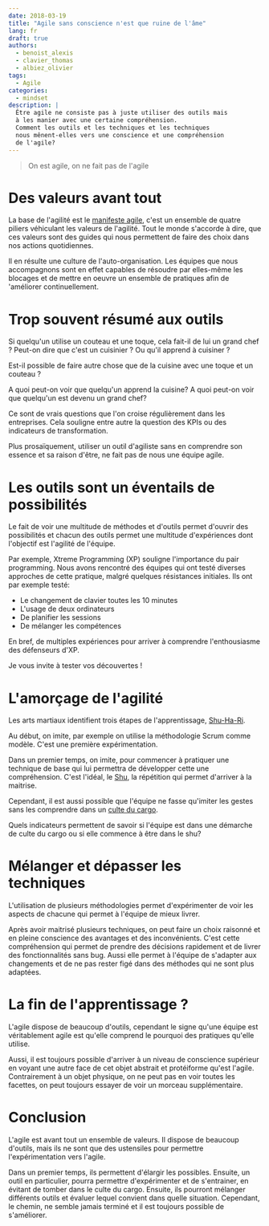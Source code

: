 ```yaml
---
date: 2018-03-19
title: "Agile sans conscience n'est que ruine de l'âme"
lang: fr
draft: true
authors:
  - benoist_alexis
  - clavier_thomas
  - albiez_olivier
tags:
  - Agile
categories:
  - mindset
description: |
  Être agile ne consiste pas à juste utiliser des outils mais
  à les manier avec une certaine compréhension.
  Comment les outils et les techniques et les techniques
  nous mênent-elles vers une conscience et une compréhension
  de l'agile?
---
```

<!-- Plan:
agile a la base => manifeste => culture != outils

agile = direction = (culture | état d'esprit) != (proccess | outil)
demonter le cargo cult => sans compréhension

se poser la question de la diff avec le shu?
mettre un lien: https://blog.operaepartners.fr/2018/02/06/il-ny-a-pas-de-majuscule-a-agile/ -->

> On est agile, on ne fait pas de l'agile

<!-- lean: outils => philo => outils  -->

# Des valeurs avant tout

La base de l'agilité est le [manifeste agile](http://agilemanifesto.org/iso/fr/manifesto.html),
c'est un ensemble de quatre piliers véhiculant les valeurs de l'agilité.
Tout le monde s'accorde à dire, que ces valeurs sont des guides
qui nous permettent de faire des choix dans nos actions quotidiennes.

Il en résulte une culture de l'auto-organisation.
Les équipes que nous accompagnons sont en effet capables de
résoudre par elles-même les blocages et de mettre en
oeuvre un ensemble de pratiques afin de 'améliorer continuellement.

# Trop souvent résumé aux outils

<!-- guillaume: pas clair  l'habit ne fait pas le moine -->
<!-- faire la synthese en une phrase -->
<!-- proverbes anecdotes ? aller chercher des arguments d'autorité plus puissants
phrases longues et conceptuelles puis phrases plus courtes, plus choc, moins lisse-->
Si quelqu'un utilise un couteau et une toque,
cela fait-il de lui un grand chef ? Peut-on dire que c'est un cuisinier ?
Ou qu'il apprend à cuisiner ?

Est-il possible de faire autre chose que de la cuisine avec une toque et un couteau ?

A quoi peut-on voir que quelqu'un apprend la cuisine?
A quoi peut-on voir que quelqu'un est devenu un grand chef?

Ce sont de vrais questions que l'on croise régulièrement dans les entreprises.
Cela souligne entre autre la question des KPIs ou des indicateurs de transformation.

Plus prosaïquement, utiliser un outil d'agiliste sans en comprendre son essence
et sa raison d'être, ne fait pas de nous une équipe agile.

<!-- Une système agile est un système capable d'appréhender rapidement son environment
afin de prendre des décisions. -->

<!-- Agilité : valeurs contre intuitives car hors de notre champ culturel

=> expérimenter pour apprendre
=> avoir envie d'apprendre, curiosité et de lâcher prise -->

# Les outils sont un éventails de possibilités

Le fait de voir une multitude de méthodes et d'outils permet d'ouvrir
des possibilités et chacun des outils permet une multitude d'expériences
dont l'objectif est l'agilité de l'équipe.

Par exemple, Xtreme Programming (XP) souligne l'importance du pair programming.
Nous avons rencontré des équipes qui ont testé diverses approches de cette
pratique, malgré quelques résistances initiales. Ils ont par exemple testé:

 * Le changement de clavier toutes les 10 minutes
 * L'usage de deux ordinateurs
 * De planifier les sessions
 * De mélanger les compétences

En bref, de multiples expériences pour arriver à comprendre l'enthousiasme
des défenseurs d'XP.

Je vous invite à tester vos découvertes !

# L'amorçage de l'agilité

Les arts martiaux identifient trois étapes de l'apprentissage,
[Shu-Ha-Ri](http://alistair.cockburn.us/Shu+Ha+Ri).

Au début, on imite, par exemple on utilise la méthodologie
Scrum comme modèle. C'est une première expérimentation.

<!-- expérimentation +
C'est une démarche quotidienne d'essais et d'erreurs qui permet une bonne compréhension. -->

Dans un premier temps, on imite, pour commencer à pratiquer
une technique de base qui lui permettra de développer cette
une compréhension. C'est l'idéal,
le [Shu](http://alistair.cockburn.us/Shu+Ha+Ri), la répétition
qui permet d'arriver à la maitrise.

Cependant, il est aussi possible que l'équipe ne fasse qu'imiter les
gestes sans les comprendre dans un [culte du cargo](https://fr.wikipedia.org/wiki/Culte_du_cargo).

<!-- difference entre le maitre qui transmet et les gens qui copient -->
<!-- c'est a force de dire merci qu'on développe la gratitude -->
<!-- histoire de toyota qui a permis aux concurrents de visiter ses usines pendant
des années. Il n'arrivaient à faire du lean 40 ans après.
A chaque fois, il ne peuvent copier qu'une petite partie et ils
pensent que le reste ne sert à rien.
C'est la différence technologique qui fait du culte du cargo.

Histoire des gens qui taille des haches en silex.
Il se font défoncer par le silex.
Ils veulent copier les gens qui ont des haches en bronze.
Il mettent leurs experts sur le sujet, ils n'y arriveront jamais.
Mais ils essayerons. -->
<!-- indicateur: livrer de la valeur business, mais c'est aussi une illusion car
la feedback loop est trop grande.  -->

Quels indicateurs permettent de savoir si l'équipe est dans une démarche
de culte du cargo ou si elle commence à être dans le shu?

# Mélanger et dépasser les techniques

<!-- 0. Elargir ses possibles
1. expérimenter -> compréhension
2. maitrise de plusieurs techniques -> choix -->

L'utilisation de plusieurs méthodologies permet d'expérimenter de voir les
aspects de chacune qui permet à l'équipe de mieux livrer.

Après avoir maitrisé plusieurs techniques, on peut faire un
choix raisonné et en pleine conscience des avantages et
des inconvénients.
C'est cette compréhension qui permet de prendre des décisions rapidement et de livrer
des fonctionnalités sans bug. Aussi
elle permet à l'équipe de s'adapter aux changements et de ne pas
rester figé dans des méthodes qui ne sont plus adaptées.

# La fin de l'apprentissage ?

L'agile dispose de beaucoup d'outils, cependant le signe qu'une
équipe est véritablement agile est qu'elle comprend le pourquoi
des pratiques qu'elle utilise.

Aussi, il est toujours possible d'arriver à un niveau de conscience
supérieur en voyant une autre face de cet objet abstrait et protéiforme qu'est l'agile.
Contrairement à un objet physique, on ne peut pas en voir toutes les facettes, on
peut toujours essayer de voir un morceau supplémentaire.

# Conclusion

L'agile est avant tout un ensemble de valeurs.
Il dispose de beaucoup d'outils, mais ils ne sont que
des ustensiles pour permettre l'expérimentation vers l'agile.

Dans un premier temps, ils permettent d'élargir les possibles.
Ensuite, un outil en particulier, pourra permettre d'expérimenter et de
s'entrainer, en évitant de tomber dans le culte du cargo.
Ensuite, ils pourront mélanger différents outils et évaluer
lequel convient dans quelle situation.
Cependant, le chemin, ne semble jamais terminé et il est toujours possible
de s'améliorer.
